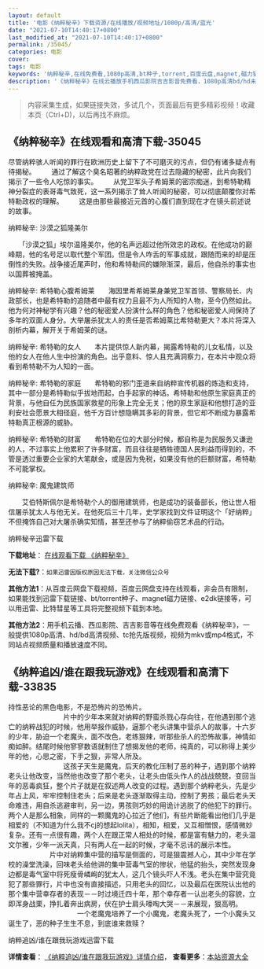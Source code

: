 ```yaml
---
layout: default
title: '电影《纳粹秘辛》下载资源/在线播放/视频地址/1080p/高清/蓝光'
date: "2021-07-10T14:40:17+0800"
last_modified_at: "2021-07-10T14:40:17+0800"
permalink: /35045/
categories: 电影
cover:
tags: 电影
keywords: '纳粹秘辛,在线免费看,1080p高清,bt种子,torrent,百度云盘,magnet,磁力链,迅雷下载资源'
description: '《纳粹秘辛》在线云播放手机西瓜影院吉吉影音免费看，1080p高清bd/hd未删减完整版和tc抢先枪版，mkv/mp4格式，附带bt/torrent种子、magnet/磁力链、百度云盘、网盘资源迅雷下载链接'
---
```


>内容采集生成，如果链接失效，多试几个，页面最后有更多精彩视频！收藏本页（Ctrl+D)，以后再找不麻烦。


## 《纳粹秘辛》在线观看和高清下载-35045

尽管纳粹骇人听闻的罪行在欧洲历史上留下了不可磨灭的污点，但仍有诸多疑点有待揭秘。 　　通过了解这个臭名昭著的纳粹政党在过去隐藏的秘密，此片向我们揭示了一些令人吃惊的事实。 　　从党卫军头子希姆莱的密宗痴迷，到希特勒精神分裂症的表哥毒气致死，这一系列揭示了耸人听闻的秘密，可以彻底颠覆你对希特勒政权的理解。 　　这是由那些最接近元首的心腹们直到现在才在镜头前述说的故事。</p>纳粹秘辛: 沙漠之狐隆美尔</p>　　「沙漠之狐」埃尔温隆美尔，他的名声远超过他所效忠的政权。在他成功的巅峰期，他的名号足以取代整个军团。但是令人咋舌的军事成就，跟随而来的却是压倒性的失败。战争接近尾声时，他和希特勒间的嫌隙渐深，最后，他自杀的事实也以国葬被掩盖。</p>纳粹秘辛: 希特勒心腹希姆莱　　海因里希希姆莱身兼党卫军首领、警察局长、内政部长，也是希特勒的追随者中最有权力且最不为人所知的人物，至今仍然如此。他为何对神秘学有兴趣？他的秘密爱人扮演什么样的角色？他和秘密爱人间保持了多年的双面人身分。大举屠杀犹太人的责任是否希姆莱比希特勒更大？本片将深入剖析内幕，解开关于希姆莱的谜。</p>纳粹秘辛: 希特勒的女人　　本片提供惊人新内幕，揭露希特勒的儿女私情，以及他的女人在他人生中扮演的角色。出乎意料、惊人且充满洞察力，在本片中观众将看到希特勒不为人知的一面。</p>纳粹秘辛: 希特勒的家庭　　希特勒的邪门歪道来自纳粹宣传机器的炼造和支持，其中一部分是希特勒似乎拔地而起，白手起家的神话。希特勒和他原生家庭真正的背景，与他自任为民族国家救星的形象上完全无关；他的原生家庭和他想打造的亚利安社会愿景大相径庭，他千方百计想隐瞒其多彩的背景，但它却不断成为暴露希特勒真正根源的威胁。</p>纳粹秘辛: 希特勒的财富　　希特勒在位的大部分时候，都自称是为民服务又谦逊的人，不过事实上他累积了许多财富，而且往往是牺牲德国人民利益而得到的，不管是透过重要企业家的大笔献金，或是因为免税，如果没有他的巨额财富，希特勒不可能掌权。</p>纳粹秘辛: 魔鬼建筑师</p>　　艾伯特斯佩尔是希特勒个人的御用建筑师，也是成功的装备部长，他让世人相信屠杀犹太人与他无关。在他死后三十几年，史学家找到文件证明这个「好纳粹」不但掩饰自己对大屠杀确实知情，甚至还参与了纳粹偷窃艺术品的行动。</p>


纳粹秘辛迅雷下载

**下载地址**： [在线观看下载 《纳粹秘辛》](https://www.993dy.com//vod-detail-id-13913.html) 


**无法下载?**：`如果迅雷因版权原因无法下载，关注微信公众号 `

**其他方法1**：从百度云网盘下载视频，百度云网盘支持在线观看，非会员有限制，如果能找到迅雷下载链接、bt/torrent种子、magnet磁力链接、e2dk链接等，可以用迅雷、比特彗星等工具将完整视频下载到本地。

**其他方法2**：用手机云播、西瓜影院、吉吉影音等在线免费观看《纳粹秘辛》，一般提供1080p高清、hd/bd高清视频、tc抢先版视频，视频为mkv或mp4格式，不同站点视频质量和播放速度不同。


## 《纳粹追凶/谁在跟我玩游戏》在线观看和高清下载-33835

持性恶论的黑色电影，不是恐怖片的恐怖片。<br />　　　　　　　　片中的少年本来就对纳粹的野蛮杀戮心存向往，在他遇到那个逃亡的纳粹战犯的时候，他用举报作威胁，逼那个老头讲集中营杀人的故事，十六岁的少年，胁迫一个老魔头，面不改色，老练狠辣，听那些杀人的恐怖故事，神情如痴如醉。结尾时候他寥寥数语就制住了想揭发他的老师，纯真的，可以称得上美少年的他，心思之密，下手之狠，非常人所及。<br />　　　　　　　　这孩子天生是魔鬼，后天的教化压制了恶的种子，遇到那个纳粹老头让他改变，当然他也改变了那个老头，让老头由低头作人的战战兢兢，变回当年的恶毒疯狂，整个片子就是在叙述两人改变的过程。遇到那个纳粹老头，先是少年占上风，牢牢控制住老头；后来是老头逐渐取得主动，控制了男孩；最后老头天命难违，用自杀逃避审判，另一边，男孩则巧妙的用诡计逃脱了的他犯下的罪行。两个人是那么相象，同样的一颗魔鬼的心拉近了他们，有些片断能看出他们几乎是相爱的（不知道为什么我不cj的想起lolita），相知，相爱，又互相憎恨，感情微妙复杂。还有一点很有趣，两个人在跟正常人相处的时候，都是富有魅力的，老头温文尔雅，少年一派天真，只有两人在一起的时候，才毫不忌讳的展示本性。<br />　　　　　　片中对纳粹集中营的描写是侧面的，可是狠震撼人心，其中少年在学校的澡堂洗澡，回味老头给他讲的集中营毒气室的惨状，他猛的抬头，突然发现身边都是毒气室中将死瘦骨嶙峋的犹太人，这几个镜头吓人不浅。老头在集中营究竟犯了那些罪行，片中也没有直接描述，只用老头的回忆，以及最后在医院认出他的那个集中营幸存者的表现－－时过境迁四十年，那个幸存者一认出老头的容貌，立即浑身战栗，挣扎着奔出病房，伏在护士肩头嚎啕大哭－－来展现，狠高明。<br />　　　　　　　　　　一个老魔鬼培养了一个小魔鬼，老魔头死了，一个小魔头又诞生了，恶的种子生生不息，到底谁来救赎？


纳粹追凶/谁在跟我玩游戏迅雷下载

**详情查看**： [《纳粹追凶/谁在跟我玩游戏》详情介绍](/movie/33835/)， **查看更多**：[本站资源大全](/movie/t/all/)


